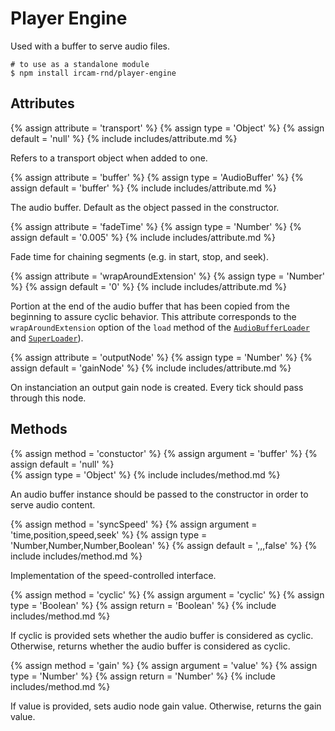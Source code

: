 ---
---

# Player Engine

Used with a buffer to serve audio files.

~~~
# to use as a standalone module
$ npm install ircam-rnd/player-engine
~~~

## Attributes

{% assign attribute = 'transport' %}
{% assign type = 'Object' %}
{% assign default = 'null' %}
{% include includes/attribute.md %}

Refers to a transport object when added to one.

{% assign attribute = 'buffer' %}
{% assign type = 'AudioBuffer' %}
{% assign default = 'buffer' %}
{% include includes/attribute.md %}

The audio buffer. Default as the object passed in the constructor.

{% assign attribute = 'fadeTime' %}
{% assign type = 'Number' %}
{% assign default = '0.005' %}
{% include includes/attribute.md %}

Fade time for chaining segments (e.g. in start, stop, and seek).

{% assign attribute = 'wrapAroundExtension' %}
{% assign type = 'Number' %}
{% assign default = '0' %}
{% include includes/attribute.md %}

Portion at the end of the audio buffer that has been copied from the beginning to assure cyclic behavior.
This attribute corresponds to the `wrapAroundExtension` option of the `load` method of the [`AudioBufferLoader`](http://wavesjs.github.io/loaders/#loaders-loaders-audiobufferloader) and [`SuperLoader`](http://wavesjs.github.io/loaders/#loaders-loaders-superloader)).

{% assign attribute = 'outputNode' %}
{% assign type = 'Number' %}
{% assign default = 'gainNode' %}
{% include includes/attribute.md %}

On instanciation an output gain node is created. Every tick should pass through this node.

## Methods

{% assign method = 'constuctor' %}
{% assign argument = 'buffer' %}
{% assign default = 'null' %}  
{% assign type = 'Object' %}
{% include includes/method.md %}

An audio buffer instance should be passed to the constructor in order to serve audio content.

{% assign method = 'syncSpeed' %}
{% assign argument = 'time,position,speed,seek' %}
{% assign type = 'Number,Number,Number,Boolean' %}
{% assign default = ',,,false' %}
{% include includes/method.md %}

Implementation of the speed-controlled interface.

{% assign method = 'cyclic' %}
{% assign argument = 'cyclic' %}
{% assign type = 'Boolean' %}
{% assign return = 'Boolean' %}
{% include includes/method.md %}

If cyclic is provided sets whether the audio buffer is considered as cyclic.
Otherwise, returns whether the audio buffer is considered as cyclic.

{% assign method = 'gain' %}
{% assign argument = 'value' %}
{% assign type = 'Number' %}
{% assign return = 'Number' %}
{% include includes/method.md %}

If value is provided, sets audio node gain value. Otherwise, returns the gain value.